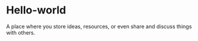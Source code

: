 # Hello-world
A place where you store ideas, resources, or even share and discuss things with others.
